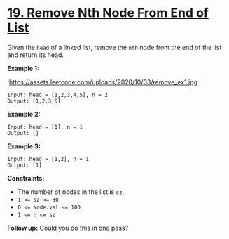 # **[19. Remove Nth Node From End of List](https://leetcode.com/problems/remove-nth-node-from-end-of-list/)**

Given the `head` of a linked list, remove the `nth` node from the end of the list and return its head.

**Example 1:**

!https://assets.leetcode.com/uploads/2020/10/03/remove_ex1.jpg

```
Input: head = [1,2,3,4,5], n = 2
Output: [1,2,3,5]
```

**Example 2:**

```
Input: head = [1], n = 1
Output: []
```

**Example 3:**

```
Input: head = [1,2], n = 1
Output: [1]
```

**Constraints:**

- The number of nodes in the list is `sz`.
- `1 <= sz <= 30`
- `0 <= Node.val <= 100`
- `1 <= n <= sz`

**Follow up:** Could you do this in one pass?